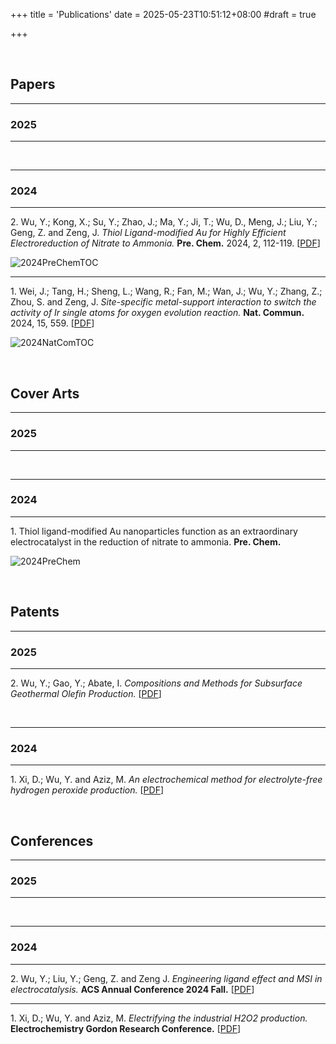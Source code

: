+++
title = 'Publications'
date = 2025-05-23T10:51:12+08:00
#draft = true

+++

&nbsp;

## **Papers**

------

### **2025**

------

&nbsp;

------

### **2024**

------

$2.$  Wu, Y.; Kong, X.; Su, Y.; Zhao, J.; Ma, Y.; Ji, T.; Wu, D., Meng, J.; Liu, Y.; Geng, Z. and Zeng, J. *Thiol Ligand-modified Au for Highly Efficient Electroreduction of Nitrate to Ammonia.* **Pre. Chem.** 2024, 2, 112-119. [[PDF](/pub-img/PreChem2024.pdf)]

![2024PreChemTOC](/pub-img/PreChem2024.jpg)

------

$1.$ Wei, J.; Tang, H.; Sheng, L.; Wang, R.; Fan, M.; Wan, J.; Wu, Y.; Zhang, Z.; Zhou, S. and Zeng, J. *Site-specific metal-support interaction to switch the activity of Ir single atoms for oxygen evolution reaction.*  **Nat. Commun.** 2024, 15, 559.  [[PDF](/pub-img/NatCom2024.pdf)]

![2024NatComTOC](/pub-img/NatCom2024.jpg)

&nbsp;

## **Cover Arts**

------

### **2025**

------

&nbsp;

------

### **2024**

------

$1.$ Thiol ligand-modified Au nanoparticles function as an extraordinary electrocatalyst in the reduction of nitrate to ammonia. **Pre. Chem.**

![2024PreChem](/pub-img/Cover-Art-2024-Pre-Chem.png)

&nbsp;

## **Patents**

------

### **2025**

------

$2.$​ Wu, Y.; Gao, Y.; Abate, I. *Compositions and Methods for Subsurface Geothermal Olefin Production.*  [[PDF](/pub-img/GeoOlefin.pdf)]

&nbsp;

------

### **2024**

------

$1.$ Xi, D.; Wu, Y. and Aziz, M. *An electrochemical method for electrolyte-free hydrogen peroxide production.* [[PDF](/pub-img/Patent-H2O2-2024.pdf)]

&nbsp;

## **Conferences**

------

### **2025**

------

&nbsp;

------

### **2024**

------

$2.$ Wu, Y.; Liu, Y.; Geng, Z. and Zeng J. *Engineering ligand effect and MSI in electrocatalysis.* **ACS Annual Conference 2024 Fall.** [[PDF](/pub-img/ACS-Conference-2024.pdf)]

------

$1.$ Xi, D.; Wu, Y. and Aziz, M. *Electrifying the industrial H2O2 production.* **Electrochemistry Gordon Research Conference.** [[PDF](/pub-img/GRC-H2O2-Poster-2024.pdf)]

&nbsp;

